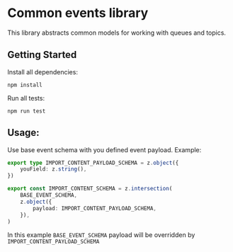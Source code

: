 # Common events library

This library abstracts common models for working with queues and topics.

## Getting Started

Install all dependencies:

```shell
npm install
```

Run all tests:

```shell
npm run test
```

## Usage:

Use base event schema with you defined event payload.
Example:

```typescript
export type IMPORT_CONTENT_PAYLOAD_SCHEMA = z.object({
    youField: z.string(),
})

export const IMPORT_CONTENT_SCHEMA = z.intersection(
	BASE_EVENT_SCHEMA,
	z.object({
		payload: IMPORT_CONTENT_PAYLOAD_SCHEMA,
	}),
)
```

In this example `BASE_EVENT_SCHEMA` payload will be overridden by `IMPORT_CONTENT_PAYLOAD_SCHEMA`
